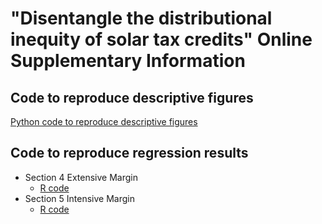 # "Disentangle the distributional inequity of solar tax credits" Online Supplementary Information


## Code to reproduce descriptive figures

[Python code to reproduce descriptive figures](Code/Descriptive%20Figures/descriptive_figures.ipynb)

## Code to reproduce regression results
* Section 4 Extensive Margin
  * [R code](Code/Regression/extensive_margin.Rmd)
* Section 5 Intensive Margin
  * [R code](Code/Regression/intensive_margin.Rmd)
